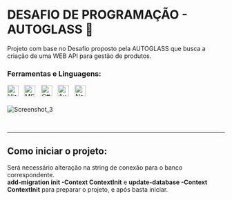 # DESAFIO DE PROGRAMAÇÃO - AUTOGLASS 🧠

Projeto com base no Desafio proposto pela AUTOGLASS que busca a criação de uma WEB API para gestão de produtos.

### Ferramentas e Linguagens:

<img align="left" alt="Visual Studio 2022" width="26px" src="https://upload.wikimedia.org/wikipedia/commons/2/2c/Visual_Studio_Icon_2022.svg" style="padding-right:10px;" />
<img align="left" alt="MSSQL Server" width="26px" src="https://www.svgrepo.com/show/303229/microsoft-sql-server-logo.svg" style="padding-right:10px;" />
<img align="left" alt="C#" width="26px" src="https://cdn.worldvectorlogo.com/logos/c--4.svg" style="padding-right:10px;" />
<img align="left" alt="AutoMapper" width="26px" src="https://avatars.githubusercontent.com/u/890883?s=200&v=4" style="padding-right:10px;" />
<img align="left" alt="NetCore" width="26px" src="https://upload.wikimedia.org/wikipedia/commons/e/ee/.NET_Core_Logo.svg" style="padding-right:10px;" />

<br />
<br />

![Screenshot_3](https://user-images.githubusercontent.com/90618377/208532313-c48cdbb8-d16b-42ed-8444-0d71f9f21680.png)

<br />

---

## Como iniciar o projeto:

Será necessário alteração na string de conexão para o banco correspondente.<br />
**add-migration init -Context ContextInit** e **update-database -Context ContextInit** para preparar o projeto, e após basta iniciar.
